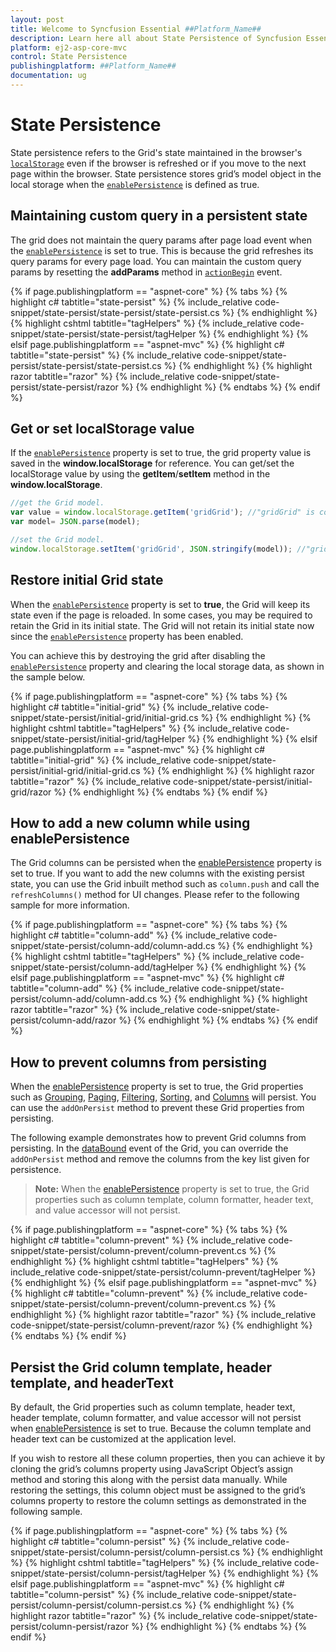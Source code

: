 ```yaml
---
layout: post
title: Welcome to Syncfusion Essential ##Platform_Name##
description: Learn here all about State Persistence of Syncfusion Essential ##Platform_Name## widgets based on HTML5 and jQuery.
platform: ej2-asp-core-mvc
control: State Persistence
publishingplatform: ##Platform_Name##
documentation: ug
---
```



# State Persistence

State persistence refers to the Grid's state maintained in the browser's [`localStorage`](https://www.w3schools.com/html/html5_webstorage.asp#) even if the browser is refreshed or if you move to the next page within the browser.
State persistence stores grid’s model object in the local storage when the [`enablePersistence`](https://help.syncfusion.com/cr/aspnetcore-js2/Syncfusion.EJ2.Grids.Grid.html#Syncfusion_EJ2_Grids_Grid_EnablePersistence) is defined as true.

## Maintaining custom query in a persistent state

The grid does not maintain the query params after page load event when the [`enablePersistence`](https://help.syncfusion.com/cr/aspnetcore-js2/Syncfusion.EJ2.Grids.Grid.html#Syncfusion_EJ2_Grids_Grid_EnablePersistence) is set to true. This is because the grid refreshes its query params for every page load. You can maintain the custom query params by resetting the **addParams** method in [`actionBegin`](https://help.syncfusion.com/cr/aspnetcore-js2/Syncfusion.EJ2.Grids.Grid.html#Syncfusion_EJ2_Grids_Grid_ActionBegin) event.

{% if page.publishingplatform == "aspnet-core" %}
{% tabs %}
{% highlight c# tabtitle="state-persist" %}
{% include_relative code-snippet/state-persist/state-persist/state-persist.cs %}
{% endhighlight %}
{% highlight cshtml tabtitle="tagHelpers" %}
{% include_relative code-snippet/state-persist/state-persist/tagHelper %}
{% endhighlight %}
{% elsif page.publishingplatform == "aspnet-mvc" %}
{% highlight c# tabtitle="state-persist" %}
{% include_relative code-snippet/state-persist/state-persist/state-persist.cs %}
{% endhighlight %}
{% highlight razor tabtitle="razor" %}
{% include_relative code-snippet/state-persist/state-persist/razor %}
{% endhighlight %}
{% endtabs %}
{% endif %}



## Get or set localStorage value

If the [`enablePersistence`](https://help.syncfusion.com/cr/aspnetcore-js2/Syncfusion.EJ2.Grids.Grid.html#Syncfusion_EJ2_Grids_Grid_EnablePersistence) property is set to true, the grid property value is saved in the **window.localStorage** for reference. You can get/set the localStorage value by using the **getItem**/**setItem** method in the **window.localStorage**.

```typescript
//get the Grid model.
var value = window.localStorage.getItem('gridGrid'); //"gridGrid" is component name + component id.
var model= JSON.parse(model);

```

```typescript
//set the Grid model.
window.localStorage.setItem('gridGrid', JSON.stringify(model)); //"gridGrid" is component name + component id.

```

## Restore initial Grid state

When the [`enablePersistence`](https://help.syncfusion.com/cr/aspnetcore-js2/Syncfusion.EJ2.Grids.Grid.html#Syncfusion_EJ2_Grids_Grid_EnablePersistence) property is set to **true**, the Grid will keep its state even if the page is reloaded. In some cases, you may be required to retain the Grid in its initial state. The Grid will not retain its initial state now since the [`enablePersistence`](https://help.syncfusion.com/cr/aspnetcore-js2/Syncfusion.EJ2.Grids.Grid.html#Syncfusion_EJ2_Grids_Grid_EnablePersistence) property has been enabled.

You can achieve this by destroying the grid after disabling the [`enablePersistence`](https://help.syncfusion.com/cr/aspnetcore-js2/Syncfusion.EJ2.Grids.Grid.html#Syncfusion_EJ2_Grids_Grid_EnablePersistence) property and clearing the local storage data, as shown in the sample below.

{% if page.publishingplatform == "aspnet-core" %}
{% tabs %}
{% highlight c# tabtitle="initial-grid" %}
{% include_relative code-snippet/state-persist/initial-grid/initial-grid.cs %}
{% endhighlight %}
{% highlight cshtml tabtitle="tagHelpers" %}
{% include_relative code-snippet/state-persist/initial-grid/tagHelper %}
{% endhighlight %}
{% elsif page.publishingplatform == "aspnet-mvc" %}
{% highlight c# tabtitle="initial-grid" %}
{% include_relative code-snippet/state-persist/initial-grid/initial-grid.cs %}
{% endhighlight %}
{% highlight razor tabtitle="razor" %}
{% include_relative code-snippet/state-persist/initial-grid/razor %}
{% endhighlight %}
{% endtabs %}
{% endif %}



## How to add a new column while using enablePersistence

The Grid columns can be persisted when the [enablePersistence](https://help.syncfusion.com/cr/aspnetcore-js2/Syncfusion.EJ2.Grids.Grid.html#Syncfusion_EJ2_Grids_Grid_EnablePersistence) property is set to true. If you want to add the new columns with the existing persist state, you can use the Grid inbuilt method such as `column.push` and call the `refreshColumns()` method for UI changes. Please refer to the following sample for more information.

{% if page.publishingplatform == "aspnet-core" %}
{% tabs %}
{% highlight c# tabtitle="column-add" %}
{% include_relative code-snippet/state-persist/column-add/column-add.cs %}
{% endhighlight %}
{% highlight cshtml tabtitle="tagHelpers" %}
{% include_relative code-snippet/state-persist/column-add/tagHelper %}
{% endhighlight %}
{% elsif page.publishingplatform == "aspnet-mvc" %}
{% highlight c# tabtitle="column-add" %}
{% include_relative code-snippet/state-persist/column-add/column-add.cs %}
{% endhighlight %}
{% highlight razor tabtitle="razor" %}
{% include_relative code-snippet/state-persist/column-add/razor %}
{% endhighlight %}
{% endtabs %}
{% endif %}



## How to prevent columns from persisting

When the [enablePersistence](https://help.syncfusion.com/cr/aspnetcore-js2/Syncfusion.EJ2.Grids.Grid.html#Syncfusion_EJ2_Grids_Grid_EnablePersistence) property is set to true, the Grid properties such as [Grouping](https://help.syncfusion.com/cr/aspnetcore-js2/Syncfusion.EJ2.Grids.GridGroupSettings.html), [Paging](https://help.syncfusion.com/cr/aspnetcore-js2/Syncfusion.EJ2.Grids.GridPageSettings.html), [Filtering](https://help.syncfusion.com/cr/aspnetcore-js2/Syncfusion.EJ2.Grids.GridFilterSettings.html), [Sorting](https://help.syncfusion.com/cr/aspnetcore-js2/Syncfusion.EJ2.Grids.GridSortSettings.html), and [Columns](https://help.syncfusion.com/cr/aspnetcore-js2/Syncfusion.EJ2.Grids.GridColumn.html) will persist. You can use the `addOnPersist` method to prevent these Grid properties from persisting.

The following example demonstrates how to prevent Grid columns from persisting. In the [dataBound](https://help.syncfusion.com/cr/aspnetcore-js2/Syncfusion.EJ2.Grids.Grid.html#Syncfusion_EJ2_Grids_Grid_DataBound) event of the Grid, you can override the `addOnPersist` method and remove the columns from the key list given for persistence.

>**Note:** When the [enablePersistence](https://help.syncfusion.com/cr/aspnetcore-js2/Syncfusion.EJ2.Grids.Grid.html#Syncfusion_EJ2_Grids_Grid_EnablePersistence) property is set to true, the Grid properties such as column template, column formatter, header text, and value accessor will not persist.

{% if page.publishingplatform == "aspnet-core" %}
{% tabs %}
{% highlight c# tabtitle="column-prevent" %}
{% include_relative code-snippet/state-persist/column-prevent/column-prevent.cs %}
{% endhighlight %}
{% highlight cshtml tabtitle="tagHelpers" %}
{% include_relative code-snippet/state-persist/column-prevent/tagHelper %}
{% endhighlight %}
{% elsif page.publishingplatform == "aspnet-mvc" %}
{% highlight c# tabtitle="column-prevent" %}
{% include_relative code-snippet/state-persist/column-prevent/column-prevent.cs %}
{% endhighlight %}
{% highlight razor tabtitle="razor" %}
{% include_relative code-snippet/state-persist/column-prevent/razor %}
{% endhighlight %}
{% endtabs %}
{% endif %}



## Persist the Grid column template, header template, and headerText

By default, the Grid properties such as column template, header text, header template, column formatter, and value accessor will not persist when [enablePersistence](https://help.syncfusion.com/cr/aspnetcore-js2/Syncfusion.EJ2.Grids.Grid.html#Syncfusion_EJ2_Grids_Grid_EnablePersistence) is set to true. Because the column template and header text can be customized at the application level.

If you wish to restore all these column properties, then you can achieve it by cloning the grid’s columns property using JavaScript Object’s assign method and storing this along with the persist data manually. While restoring the settings, this column object must be assigned to the grid’s columns property to restore the column settings as demonstrated in the following sample.

{% if page.publishingplatform == "aspnet-core" %}
{% tabs %}
{% highlight c# tabtitle="column-persist" %}
{% include_relative code-snippet/state-persist/column-persist/column-persist.cs %}
{% endhighlight %}
{% highlight cshtml tabtitle="tagHelpers" %}
{% include_relative code-snippet/state-persist/column-persist/tagHelper %}
{% endhighlight %}
{% elsif page.publishingplatform == "aspnet-mvc" %}
{% highlight c# tabtitle="column-persist" %}
{% include_relative code-snippet/state-persist/column-persist/column-persist.cs %}
{% endhighlight %}
{% highlight razor tabtitle="razor" %}
{% include_relative code-snippet/state-persist/column-persist/razor %}
{% endhighlight %}
{% endtabs %}
{% endif %}

